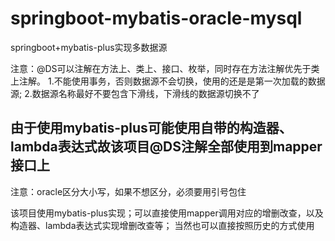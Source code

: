 # springboot-mybatis-oracle-mysql

springboot+mybatis-plus实现多数据源

注意：@DS可以注解在方法上、类上、接口、枚举，同时存在方法注解优先于类上注解。
1.不能使用事务，否则数据源不会切换，使用的还是是第一次加载的数据源;
2.数据源名称最好不要包含下滑线，下滑线的数据源切换不了

## 由于使用mybatis-plus可能使用自带的构造器、lambda表达式故该项目@DS注解全部使用到mapper接口上

注意：oracle区分大小写，如果不想区分，必须要用引号包住

该项目使用mybatis-plus实现；可以直接使用mapper调用对应的增删改查，以及构造器、lambda表达式实现增删改查等；
当然也可以直接按照历史的方式使用


